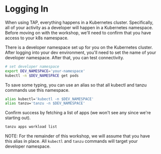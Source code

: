 # Logging In

When using TAP, everything happens in a Kubernetes cluster. Specifically, all of your activity as a developer will happen in a Kubernetes namespace. Before moving on with the workshop, we'll need to confirm that you have access to your k8s namespace.

There is a developer namespace set up for you on the Kubernetes cluster. After logging into your dev environment, you'll need to set the name of your developer namespace. After that, you can test connectivity.

```sh
# set developer namespace
export DEV_NAMESPACE='your-namespace'
kubectl -n $DEV_NAMESPACE get pods
```

To save some typing, you can use an alias so that all kubectl and tanzu commands use this namespace.

```sh
alias kubectl='kubectl -n $DEV_NAMESPACE'
alias tanzu='tanzu -n $DEV_NAMESPACE'
```

Confirm success by fetching a list of apps (we won't see any since we're starting out).

```sh
tanzu apps workload list
```

NOTE: For the remainder of this workshop, we will assume that you have this alias in place. All `kubectl` and `tanzu` commands will target your developer namespace.
